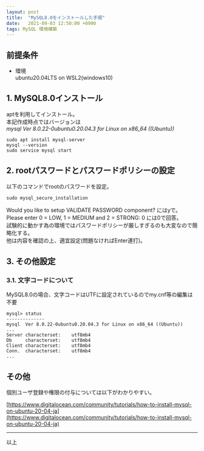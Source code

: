 ```yaml
---
layout: post
title:  "MySQL8.0をインストールした手順"
date:   2021-09-03 12:50:00 +0900
tags: MySQL 環境構築
---
```


## 前提条件

* 環境  
ubuntu20.04LTS on WSL2(windows10)

## 1. MySQL8.0インストール

aptを利用してインストール。  
本記作成時点ではバージョンは  
*mysql  Ver 8.0.22-0ubuntu0.20.04.3 for Linux on x86_64 ((Ubuntu))*

```
sudo apt install mysql-server
mysql --version
sudo service mysql start
```

## 2. rootパスワードとパスワードポリシーの設定

以下のコマンドでrootのパスワードを設定。

```
sudo mysql_secure_installation
```

Would you like to setup VALIDATE PASSWORD component?  にはyで。  
Please enter 0 = LOW, 1 = MEDIUM and 2 = STRONG: 0  には0で回答。  
試験的に動かす為の環境ではパスワードポリシーが厳しすぎるのも大変なので簡略化する。  
他は内容を確認の上、適宜設定(問題なければEnter連打)。

## 3. その他設定

### 3.1. 文字コードについて
MySQL8.0の場合、文字コードはUTFに設定されているのでmy.cnf等の編集は不要

```
mysql> status
--------------
mysql  Ver 8.0.22-0ubuntu0.20.04.3 for Linux on x86_64 ((Ubuntu))
...
Server characterset:    utf8mb4
Db     characterset:    utf8mb4
Client characterset:    utf8mb4
Conn.  characterset:    utf8mb4
...
```

## その他

個別ユーザ登録や権限の付与については以下がわかりやすい。

[https://www.digitalocean.com/community/tutorials/how-to-install-mysql-on-ubuntu-20-04-ja](https://www.digitalocean.com/community/tutorials/how-to-install-mysql-on-ubuntu-20-04-ja)

---

以上
